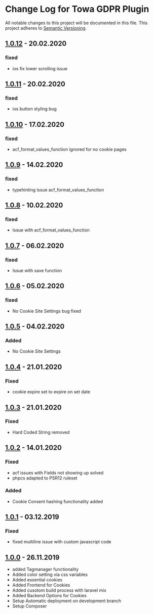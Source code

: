 # Change Log for Towa GDPR Plugin

All notable changes to this project will be documented in this file.
This project adheres to [Semantic Versioning](http://semver.org/).

## [1.0.12](https://bitbucket.org/towa_gmbh/towa-gdpr-plugin/tags/1.0.12) - 20.02.2020

### fixed
- ios fix lower scrolling issue

## [1.0.11](https://bitbucket.org/towa_gmbh/towa-gdpr-plugin/tags/1.0.11) - 20.02.2020

### fixed
- ios button styling bug

## [1.0.10](https://bitbucket.org/towa_gmbh/towa-gdpr-plugin/tags/1.0.10) - 17.02.2020

### fixed
- acf_format_values_function ignored for no cookie pages

## [1.0.9](https://bitbucket.org/towa_gmbh/towa-gdpr-plugin/tags/1.0.9) - 14.02.2020

### fixed
- typehinting issue acf_format_values_function

## [1.0.8](https://bitbucket.org/towa_gmbh/towa-gdpr-plugin/tags/1.0.8) - 10.02.2020

### fixed
- Issue with acf_format_values_function

## [1.0.7](https://bitbucket.org/towa_gmbh/towa-gdpr-plugin/tags/1.0.7) - 06.02.2020

### fixed
- Issue with save function

## [1.0.6](https://bitbucket.org/towa_gmbh/towa-gdpr-plugin/tags/1.0.6) - 05.02.2020

### fixed
- No Cookie Site Settings bug fixed

## [1.0.5](https://bitbucket.org/towa_gmbh/towa-gdpr-plugin/tags/1.0.5) - 04.02.2020

### Added
- No Cookie Site Settings

## [1.0.4](https://bitbucket.org/towa_gmbh/towa-gdpr-plugin/tags/1.0.4) - 21.01.2020

### Fixed
- cookie expire set to expire on set date

## [1.0.3](https://bitbucket.org/towa_gmbh/towa-gdpr-plugin/tags/1.0.3) - 21.01.2020

### Fixed
- Hard Coded String removed

## [1.0.2](https://bitbucket.org/towa_gmbh/towa-gdpr-plugin/tags/1.0.2) - 14.01.2020

### Fixed
- acf issues with Fields not showing up solved
- phpcs adapted to PSR12 ruleset

### Added
- Cookie Consent hashing functionality added

## [1.0.1](https://bitbucket.org/towa_gmbh/towa-gdpr-plugin/tags/1.0.1) - 03.12.2019

### Fixed
- fixed multiline issue with custom javascript code

## [1.0.0](https://bitbucket.org/towa_gmbh/towa-gdpr-plugin/tags/1.0.0) - 26.11.2019
- added Tagmanager functionality
- Added color setting via css variables
- Added essential cookies
- Added Frontend for Cookies
- Added cusotom build process with laravel mix
- Added Backend Options for Cookies
- Setup Automatic deployment on development branch
- Setup Composer
